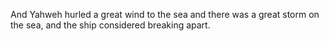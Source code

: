 And Yahweh hurled a great wind to the sea and there was a great storm on the sea, and the ship considered breaking apart.